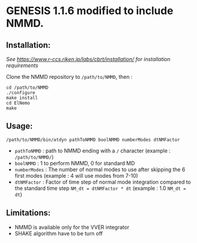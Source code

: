 # GENESIS 1.1.6 modified to include NMMD.

## Installation: 
*See https://www.r-ccs.riken.jp/labs/cbrt/installation/ for installation requirements*

Clone the NMMD repository to `/path/to/NMMD`, then :
```
cd /path/to/NMMD
./configure
make install
cd ElNemo
make
```

## Usage:
```
/path/to/NMMD/bin/atdyn pathToNMMD boolNMMD numberModes dtNMFactor
```

- `pathToNMMD` : path to NMMD ending with a `/` character (example : `/path/to/NMMD/`)
- `boolNMMD` : 1 to perform NMMD, 0 for standard MD
- `numberModes` : The number of normal modes to use after skipping the 6 first modes (example : 4 will use modes from 7-10)
- `dtNMFactor` : Factor of time step of normal mode integration compared to the standard time step `NM_dt = dtNMFactor * dt` (example : 1.0 `NM_dt = dt`)

## Limitations:
- NMMD is available only for the VVER integrator
- SHAKE algorithm have to be turn off
